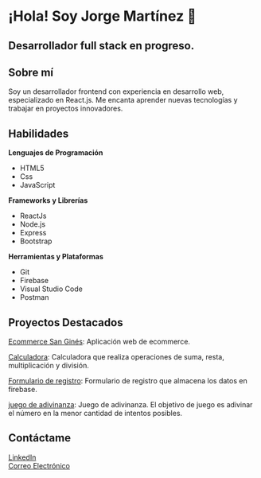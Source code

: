 # ¡Hola! Soy Jorge Martínez 👋


## Desarrollador full stack en progreso.

## Sobre mí
Soy un desarrollador frontend con experiencia en desarrollo web, especializado en React.js. Me encanta aprender nuevas tecnologías y trabajar en proyectos innovadores.


## Habilidades

**Lenguajes de Programación**
- HTML5
- Css
- JavaScript
  
**Frameworks y Librerías**
- ReactJs
- Node.js
- Express
- Bootstrap
  
**Herramientas y Plataformas**
- Git
- Firebase
- Visual Studio Code
- Postman



## Proyectos Destacados

[Ecommerce San Ginés](https://jorgegastonmartinez.github.io/e-commerse-Chocolateria-San-Gines/): Aplicación web de ecommerce.

[Calculadora](https://jorgegastonmartinez.github.io/calculadora/): Calculadora que realiza operaciones de suma, resta, multiplicación y división.

[Formulario de registro](https://jorgegastonmartinez.github.io/formulario-registro/): Formulario de registro que almacena los datos en firebase.

[juego de adivinanza](https://jorgegastonmartinez.github.io/adivina-el-numero/): Juego de adivinanza. El objetivo de juego es adivinar el número en la menor cantidad de intentos posibles.



## Contáctame

[LinkedIn](https://www.linkedin.com/in/jorgegastonmartinez/)  
[Correo Electrónico](mailto:jgastonmartinez@gmail.com)
